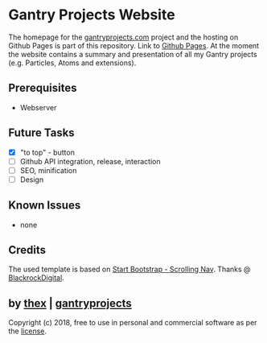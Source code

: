 # Gantry Projects Website
The homepage for the [gantryprojects.com](https://gantryprojects.com) project and the hosting on Github Pages is part of this repository. Link to [Github Pages](https://thexmanxyz.github.io/gantry-projects-website/). At the moment the website contains a summary and presentation of all my Gantry projects (e.g. Particles, Atoms and extensions).

## Prerequisites
* Webserver

## Future Tasks
- [x] "to top" - button
- [ ] Github API integration, release, interaction
- [ ] SEO, minification
- [ ] Design

## Known Issues
* none

## Credits
The used template is based on [Start Bootstrap - Scrolling Nav](https://github.com/BlackrockDigital/startbootstrap-scrolling-nav). Thanks @ [BlackrockDigital](https://github.com/BlackrockDigital).

## by [thex](https://github.com/thexmanxyz) | [gantryprojects](https://gantryprojects.com)
Copyright (c) 2018, free to use in personal and commercial software as per the [license](/LICENSE.md).
